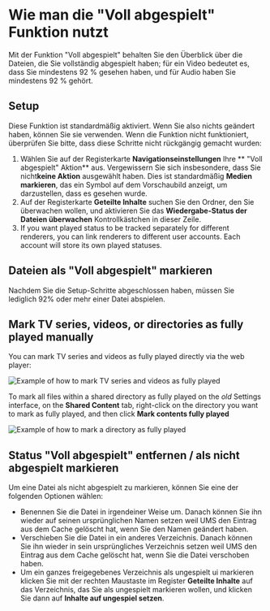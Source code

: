 # Wie man die "Voll abgespielt" Funktion nutzt

Mit der Funktion "Voll abgespielt" behalten Sie den Überblick über die Dateien, die Sie vollständig abgespielt haben; für ein Video bedeutet es, dass Sie mindestens 92 % gesehen haben, und für Audio haben Sie mindestens 92 % gehört.

## Setup

Diese Funktion ist standardmäßig aktiviert. Wenn Sie also nichts geändert haben, können Sie sie verwenden. Wenn die Funktion nicht funktioniert, überprüfen Sie bitte, dass diese Schritte nicht rückgängig gemacht wurden:

1. Wählen Sie auf der Registerkarte **Navigationseinstellungen** Ihre ** "Voll abgespielt" Aktion** aus. Vergewissern Sie sich insbesondere, dass Sie nicht**keine Aktion** ausgewählt haben. Dies ist standardmäßig **Medien markieren**, das ein Symbol auf dem Vorschaubild anzeigt, um darzustellen, dass es gesehen wurde.
2. Auf der Registerkarte **Geteilte Inhalte** suchen Sie den Ordner, den Sie überwachen wollen, und aktivieren Sie das **Wiedergabe-Status der Dateien überwachen** Kontrollkästchen in dieser Zeile.
3. If you want played status to be tracked separately for different renderers, you can link renderers to different user accounts. Each account will store its own played statuses.

## Dateien als "Voll abgespielt" markieren

Nachdem Sie die Setup-Schritte abgeschlossen haben, müssen Sie lediglich 92% oder mehr einer Datei abspielen.

## Mark TV series, videos, or directories as fully played manually

You can mark TV series and videos as fully played directly via the web player:

![Example of how to mark TV series and videos as fully played](@site/docs/img/whats-new-in-v14-mark-tv-series-fully-played.png)

To mark all files within a shared directory as fully played on the _old_ Settings interface, on the **Shared Content** tab, right-click on the directory you want to mark as fully played, and then click **Mark contents fully played**

![Example of how to mark a directory as fully played](@site/docs/guides/img/how-to-use-the-fully-played-feature.png)

## Status "Voll abgespielt" entfernen / als nicht abgespielt markieren

Um eine Datei als nicht abgespielt zu markieren, können Sie eine der folgenden Optionen wählen:

- Benennen Sie die Datei in irgendeiner Weise um. Danach können Sie ihn wieder auf seinen ursprünglichen Namen setzen weil UMS den Eintrag aus dem Cache gelöscht hat, wenn Sie den Namen geändert haben.
- Verschieben Sie die Datei in ein anderes Verzeichnis. Danach können Sie ihn wieder in sein ursprüngliches Verzeichnis setzen weil UMS den Eintrag aus dem Cache gelöscht hat, wenn Sie die Datei verschoben haben.
- Um ein ganzes freigegebenes Verzeichnis als ungespielt ui markieren klicken Sie mit der rechten Maustaste im Register **Geteilte Inhalte** auf das Verzeichnis, das Sie als ungespielt markieren wollen, und klicken Sie dann auf **Inhalte auf ungespiel setzen**.
